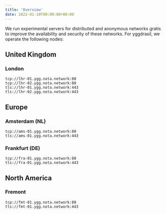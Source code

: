```yaml
---
title: 'Overview'
date: 2022-01-10T00:00:00+00:00
---
```


We run experimental servers for distributed and anonymous networks gratis to improve the availability 
and security of these networks. For yggdrasil, we operate the following nodes:

## United Kingdom
### London
    tcp://lhr-01.ygg.nota.network:80
    tcp://lhr-02.ygg.nota.network:80
    tls://lhr-01.ygg.nota.network:443
    tls://lhr-02.ygg.nota.network:443

## Europe
### Amsterdam (NL)
    tcp://ams-01.ygg.nota.network:80
    tls://ams-01.ygg.nota.network:443

### Frankfurt (DE)
    tcp://fra-01.ygg.nota.network:80
    tls://fra-01.ygg.nota.network:443

## North America
### Fremont
    tcp://fmt-01.ygg.nota.network:80
    tls://fmt-01.ygg.nota.network:443